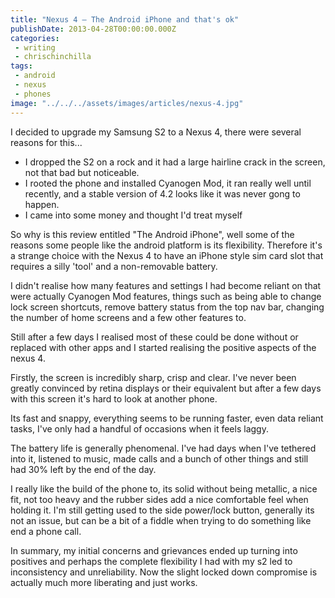 ```yaml
---
title: "Nexus 4 – The Android iPhone and that's ok"
publishDate: 2013-04-28T00:00:00.000Z
categories:
 - writing
 - chrischinchilla
tags:
 - android
 - nexus 
 - phones
image: "../../../assets/images/articles/nexus-4.jpg"
---
```


I decided to upgrade my Samsung S2 to a Nexus 4, there were several reasons for this...<ul><li>I dropped the S2 on a rock and it had a large hairline crack in the screen, not that bad but noticeable.</li><li>I rooted the phone and installed Cyanogen Mod, it ran really well until recently, and a stable version of 4.2 looks like it was never gong to happen.</li><li>I came into some money and thought I'd treat myself</li></ul>

So why is this review entitled "The Android iPhone", well some of the reasons some people like the android platform is its flexibility. Therefore it's a strange choice with the Nexus 4 to have an iPhone style sim card slot that requires a silly 'tool' and a non-removable battery.

I didn't realise how many features and settings I had become reliant on that were actually Cyanogen Mod features, things such as being able to change lock screen shortcuts, remove battery status from the top nav bar, changing the number of home screens and a few other features to.

Still after a few days I realised most of these could be done without or replaced with other apps and I started realising the positive aspects of the nexus 4.

Firstly, the screen is incredibly sharp, crisp and clear. I've never been greatly convinced by retina displays or their equivalent but after a few days with this screen it's hard to look at another phone.

Its fast and snappy, everything seems to be running faster, even data reliant tasks, I've only had a handful of occasions when it feels laggy.

The battery life is generally phenomenal. I've had days when I've tethered into it, listened to music, made calls and a bunch of other things and still had 30% left by the end of the day.

I really like the build of the phone to, its solid without being metallic, a nice fit, not too heavy and the rubber sides add a nice comfortable feel when holding it. I'm still getting used to the side power/lock button, generally its not an issue, but can be a bit of a fiddle when trying to do something like end a phone call.

In summary, my initial concerns and grievances ended up turning into positives and perhaps the complete flexibility I had with my s2 led to inconsistency and unreliability. Now the slight locked down compromise is actually much more liberating and just works.
